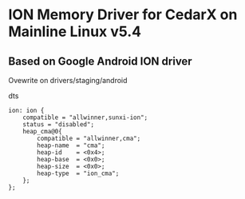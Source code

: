 # ION Memory Driver for CedarX on Mainline Linux v5.4
## Based on Google Android ION driver

Ovewrite on drivers/staging/android

dts
```
ion: ion {
    compatible = "allwinner,sunxi-ion";
    status = "disabled";
    heap_cma@0{
        compatible = "allwinner,cma";
        heap-name  = "cma";
        heap-id    = <0x4>;
        heap-base  = <0x0>;
        heap-size  = <0x0>;
        heap-type  = "ion_cma";
    };
};
```
